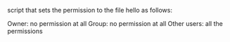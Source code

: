 script that sets the permission to the file hello as follows:

Owner: no permission at all
Group: no permission at all
Other users: all the permissions

